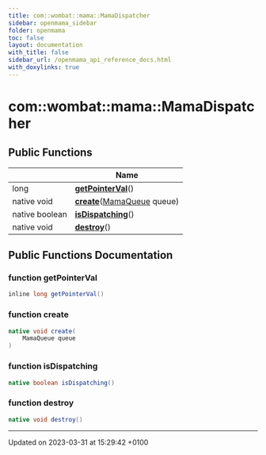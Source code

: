 ```yaml
---
title: com::wombat::mama::MamaDispatcher
sidebar: openmama_sidebar
folder: openmama
toc: false
layout: documentation
with_title: false
sidebar_url: /openmama_api_reference_docs.html
with_doxylinks: true
---
```


# com::wombat::mama::MamaDispatcher





## Public Functions

|                | Name           |
| -------------- | -------------- |
| long | **[getPointerVal](classcom_1_1wombat_1_1mama_1_1MamaDispatcher.html#function-getpointerval)**() |
| native void | **[create](classcom_1_1wombat_1_1mama_1_1MamaDispatcher.html#function-create)**([MamaQueue](classcom_1_1wombat_1_1mama_1_1MamaQueue.html) queue) |
| native boolean | **[isDispatching](classcom_1_1wombat_1_1mama_1_1MamaDispatcher.html#function-isdispatching)**() |
| native void | **[destroy](classcom_1_1wombat_1_1mama_1_1MamaDispatcher.html#function-destroy)**() |

## Public Functions Documentation

### function getPointerVal

```java
inline long getPointerVal()
```


### function create

```java
native void create(
    MamaQueue queue
)
```


### function isDispatching

```java
native boolean isDispatching()
```


### function destroy

```java
native void destroy()
```


-------------------------------

Updated on 2023-03-31 at 15:29:42 +0100